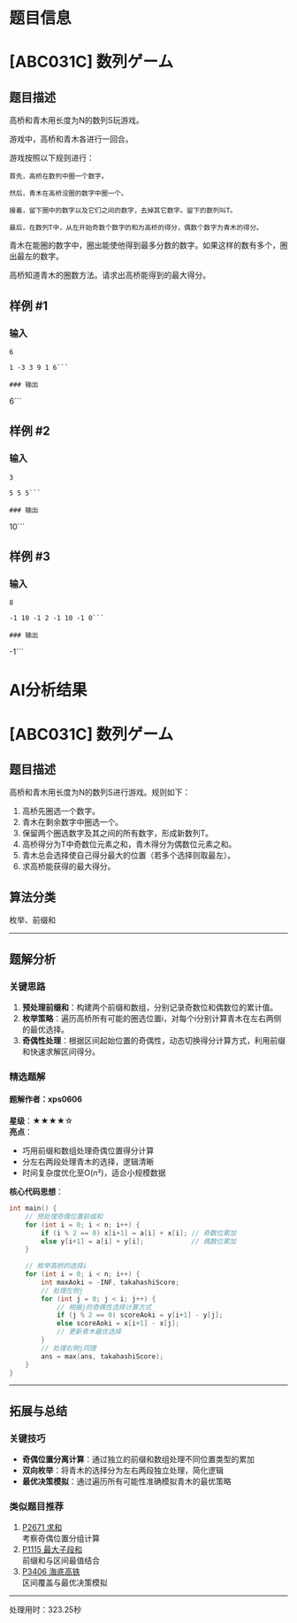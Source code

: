 # 题目信息

# [ABC031C] 数列ゲーム

## 题目描述

高桥和青木用长度为N的数列S玩游戏。



游戏中，高桥和青木各进行一回合。



游戏按照以下规则进行：



	首先，高桥在数列中圈一个数字。

	然后，青木在高桥没圈的数字中圈一个。

	接着，留下圈中的数字以及它们之间的数字，去掉其它数字。留下的数列叫T。

	最后，在数列T中，从左开始奇数个数字的和为高桥的得分，偶数个数字为青木的得分。



青木在能圈的数字中，圈出能使他得到最多分数的数字。如果这样的数有多个，圈出最左的数字。



高桥知道青木的圈数方法。请求出高桥能得到的最大得分。

## 样例 #1

### 输入

```
6

1 -3 3 9 1 6```

### 输出

```
6```

## 样例 #2

### 输入

```
3

5 5 5```

### 输出

```
10```

## 样例 #3

### 输入

```
8

-1 10 -1 2 -1 10 -1 0```

### 输出

```
-1```

# AI分析结果



# [ABC031C] 数列ゲーム

## 题目描述
高桥和青木用长度为N的数列S进行游戏。规则如下：

1. 高桥先圈选一个数字。
2. 青木在剩余数字中圈选一个。
3. 保留两个圈选数字及其之间的所有数字，形成新数列T。
4. 高桥得分为T中奇数位元素之和，青木得分为偶数位元素之和。
5. 青木总会选择使自己得分最大的位置（若多个选择则取最左）。
6. 求高桥能获得的最大得分。

## 算法分类
枚举、前缀和

---

## 题解分析
### 关键思路
1. **预处理前缀和**：构建两个前缀和数组，分别记录奇数位和偶数位的累计值。
2. **枚举策略**：遍历高桥所有可能的圈选位置i，对每个i分别计算青木在左右两侧的最优选择。
3. **奇偶性处理**：根据区间起始位置的奇偶性，动态切换得分计算方式，利用前缀和快速求解区间得分。

### 精选题解
#### 题解作者：xps0606
**星级**：★★★★☆  
**亮点**：  
- 巧用前缀和数组处理奇偶位置得分计算
- 分左右两段处理青木的选择，逻辑清晰
- 时间复杂度优化至O(n²)，适合小规模数据

**核心代码思想**：
```cpp
int main() {
    // 预处理奇偶位置前缀和
    for (int i = 0; i < n; i++) {
        if (i % 2 == 0) x[i+1] = a[i] + x[i]; // 奇数位累加
        else y[i+1] = a[i] + y[i];            // 偶数位累加
    }
    
    // 枚举高桥的选择i
    for (int i = 0; i < n; i++) {
        int maxAoki = -INF, takahashiScore;
        // 处理左侧j
        for (int j = 0; j < i; j++) {
            // 根据j的奇偶性选择计算方式
            if (j % 2 == 0) scoreAoki = y[i+1] - y[j];
            else scoreAoki = x[i+1] - x[j];
            // 更新青木最优选择
        }
        // 处理右侧j同理
        ans = max(ans, takahashiScore);
    }
}
```

---

## 拓展与总结
### 关键技巧
- **奇偶位置分离计算**：通过独立的前缀和数组处理不同位置类型的累加
- **双向枚举**：将青木的选择分为左右两段独立处理，简化逻辑
- **最优决策模拟**：通过遍历所有可能性准确模拟青木的最优策略

### 类似题目推荐
1. [P2671 求和](https://www.luogu.com.cn/problem/P2671)  
  考察奇偶位置分组计算
2. [P1115 最大子段和](https://www.luogu.com.cn/problem/P1115)  
  前缀和与区间最值结合
3. [P3406 海底高铁](https://www.luogu.com.cn/problem/P3406)  
  区间覆盖与最优决策模拟

---
处理用时：323.25秒